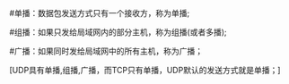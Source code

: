 #单播：数据包发送方式只有一个接收方，称为单播;

#组播：如果只发给局域网内的部分主机，称为组播(或者多播);

#广播：如果同时发给局域网中的所有主机，称为广播；

[UDP具有单播,组播,广播，而TCP只有单播，UDP默认的发送方式就是单播；]